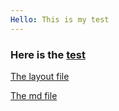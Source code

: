 ```yaml
---
Hello: This is my test
---
```

### Here is the [test](https://github.com/bigdata-mindstorms/jekyll-playground/blob/gh-pages/public/TangKjjQiang/2016/3/8/index.html)

[The layout file](https://github.com/bigdata-mindstorms/jekyll-playground/blob/gh-pages/_layouts/TangKjjQiang/2016/03/08/layout.html)

[The md file](https://github.com/bigdata-mindstorms/jekyll-playground/blob/gh-pages/public/TangKjjQiang/2016/3/8/index.md)
